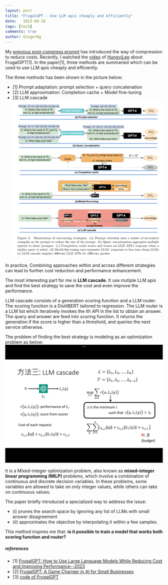 ```yaml
---
layout: post
title: "FrugalGPT - Use LLM apis cheaply and efficiently"
date:   2023-08-28
tags: [tech]
comments: true
author: GingerNg
---
```


My [previous post-compress prompt](https://blog.morethan.eu.org/compress_prompt/) has introduced the way of compression to reduce costs. Recently, I watched the [video](https://www.youtube.com/watch?v=vxxPtDCb9Go) of [HungyiLee](https://twitter.com/HungyiLee2) about FrugalGPT[1]. In the paper[1], three methods are summaried which can be used to use LLM apis cheaply and efficiently.

The three methods has been shown in the picture below:
- [1] Prompt adaptation: prompt selection + query concatenation
- [2] LLM approximation: Completion cache + Model fine-tuning
- [3] LLM cascade
![cost-saving strategies](https://github.com/GingerNg/gingerng.github.io/blob/master/images/FrugalGPT.png?raw=true)

In practice, Combining approaches within and across different strategies can lead to further cost reduction and performance enhancement.

The most interesting part for me is **LLM cascade**. It use mutiple LLM apis and find the best strategy to save the cost and even improve the performance.

LLM cascade consists of a generation scoring function and a LLM router. The scoring function is a DistilBERT tailored to regression. The LLM router is a LLM list which iteratively invokes the ith API in the list to obtain an answer. The query and answer are feed into scoring function. It returns the generation if the score is higher than a threshold, and queries the next service otherwise.

The problem of finding the best strategy is modeling as an optimization problem as below:
![LLM-cascade](https://github.com/GingerNg/gingerng.github.io/blob/master/images/LLM-cascade.PNG?raw=true)

It is a Mixed-integer optimization problem, also known as **mixed-integer linear programming (MILP)** problems, which involve a combination of continuous and discrete decision variables. In these problems, some variables are allowed to take on only integer values, while others can take on continuous values.

The paper briefly introduced a specialized way to address the issue:
- (i) prunes the search space by ignoring any list of LLMs with small answer disagreement
- (ii) approximates the objective by interpolating it within a few samples.

This method inspires me that: **is it possible to train a model that works both scoring function and router?**

##### references
- [1] [FrugalGPT: How to Use Large Language Models While Reducing Cost and Improving Performance--2023](https://arxiv.org/pdf/2305.05176.pdf)
- [2] [FrugalGPT: A Game Changer in AI for Small Businesses](https://medium.com/@ronnyh/frugalgpt-a-game-changer-in-ai-for-small-businesses-d8d385cb13d)
- [3] [code of FrugalGPT](https://github.com/stanford-futuredata/FrugalGPT)